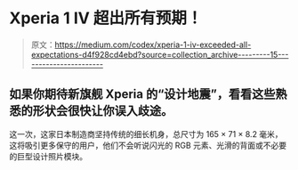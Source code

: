 # Xperia 1 IV 超出所有预期！

> 原文：<https://medium.com/codex/xperia-1-iv-exceeded-all-expectations-d4f928cd4ebd?source=collection_archive---------15----------------------->

## 如果你期待新旗舰 Xperia 的“设计地震”，看看这些熟悉的形状会很快让你误入歧途。

这一次，这家日本制造商坚持传统的细长机身，总尺寸为 165 × 71 × 8.2 毫米，这将吸引更多保守的用户，他们不会听说闪光的 RGB 元素、光滑的背面或不必要的巨型设计照片模块。